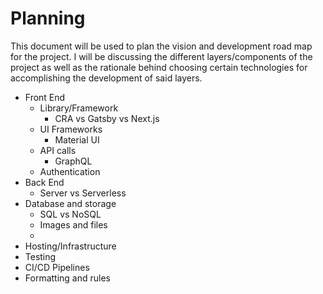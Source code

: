 # Planning

This document will be used to plan the vision and development road map for the project. I will be discussing the different layers/components of the project as well as the rationale behind choosing certain technologies for accomplishing the development of said layers.

-   Front End
    -   Library/Framework
        -   CRA vs Gatsby vs Next.js
    -   UI Frameworks
        -   Material UI
    -   API calls
        -   GraphQL
    -   Authentication
-   Back End
    -   Server vs Serverless
-   Database and storage
    -   SQL vs NoSQL
    -   Images and files
    -
-   Hosting/Infrastructure
-   Testing
-   CI/CD Pipelines
-   Formatting and rules
